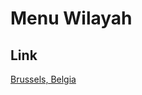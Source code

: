 # Menu Wilayah

## Link

[Brussels, Belgia](https://github.com/gigit-pemilu/pemilu-2024-99-luar-negeri/tree/main/pileg-dpr/hitung-suara/sub/99-luar-negeri/sub/22-brussels-belgia/sub/01-brussels-belgia/sub/0001-brussels-belgia)


